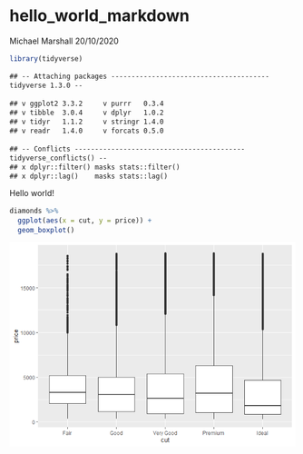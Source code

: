 hello\_world\_markdown
================
Michael Marshall
20/10/2020

``` r
library(tidyverse)
```

    ## -- Attaching packages --------------------------------------- tidyverse 1.3.0 --

    ## v ggplot2 3.3.2     v purrr   0.3.4
    ## v tibble  3.0.4     v dplyr   1.0.2
    ## v tidyr   1.1.2     v stringr 1.4.0
    ## v readr   1.4.0     v forcats 0.5.0

    ## -- Conflicts ------------------------------------------ tidyverse_conflicts() --
    ## x dplyr::filter() masks stats::filter()
    ## x dplyr::lag()    masks stats::lag()

Hello world\!

``` r
diamonds %>% 
  ggplot(aes(x = cut, y = price)) +
  geom_boxplot()
```

![](hello_world_markdown_files/figure-gfm/unnamed-chunk-2-1.png)<!-- -->

